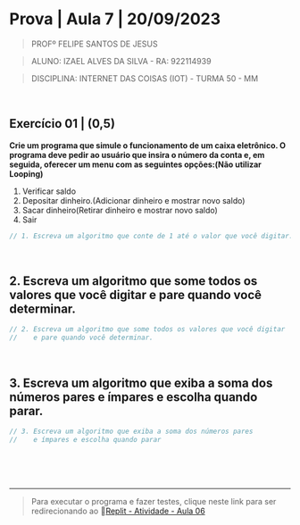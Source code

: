 # Prova | Aula 7 | 20/09/2023

>PROFº FELIPE SANTOS DE JESUS

>ALUNO: IZAEL ALVES DA SILVA - RA: 922114939

>DISCIPLINA: INTERNET DAS COISAS (IOT) - TURMA 50 - MM

<br>

## Exercício 01 | (0,5)
**Crie um programa que simule o funcionamento de um caixa eletrônico. O programa deve pedir ao usuário que insira o número da conta e, em seguida, oferecer um menu com as seguintes opções:(Não utilizar Looping)**
1. Verificar saldo
2. Depositar dinheiro.(Adicionar dinheiro e mostrar novo saldo)
3. Sacar dinheiro(Retirar dinheiro e mostrar novo saldo)
4. Sair
```c
// 1. Escreva um algoritmo que conte de 1 até o valor que você digitar.

```

<br>

## 2. Escreva um algoritmo que some todos os valores que você digitar e pare quando você determinar.
```c
// 2. Escreva um algoritmo que some todos os valores que você digitar
//    e pare quando você determinar.

```

<br>

## 3. Escreva um algoritmo que exiba a soma dos números pares e ímpares e escolha quando parar.
```c
// 3. Escreva um algoritmo que exiba a soma dos números pares
//    e ímpares e escolha quando parar

```

<br>
<br>
<br>
<hr>

>Para executar o programa e fazer testes, clique neste link para ser redirecionando ao 🔗[Replit - Atividade - Aula 06](https://replit.com/@IZAELALVES/Internet-das-coisas-atividade-aula-6#main.c)